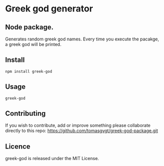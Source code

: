 # Greek god generator

## Node package.

Generates random greek god names.
Every time you execute the pacakge, a greek god will be printed.

## Install
```
npm install greek-god
```

## Usage
```
greek-god
```

## Contributing
If you wish to contribute, add or improve something please collaborate directly to this repo: 
https://github.com/tomasgvgt/greek-god-package.git


## Licence
greek-god is released under the MIT License.


